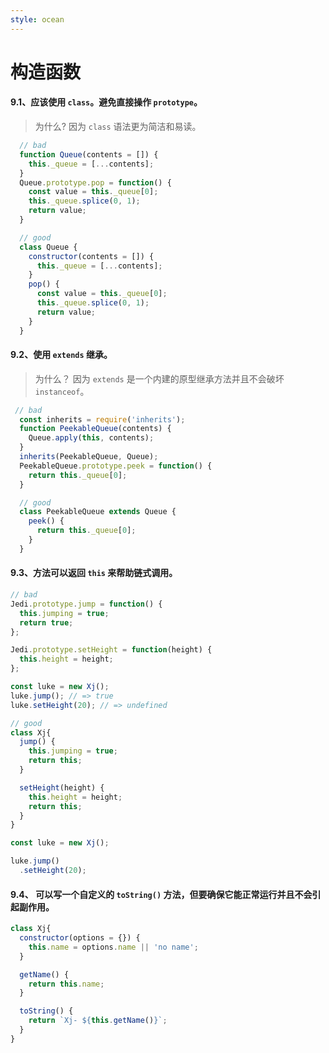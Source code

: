 ```yaml
---
style: ocean
---
```

构造函数
===
#### 9.1、应该使用 `class`。避免直接操作 `prototype`。

>	为什么? 
	因为 `class` 语法更为简洁和易读。

```javascript
  // bad
  function Queue(contents = []) {
    this._queue = [...contents];
  }
  Queue.prototype.pop = function() {
    const value = this._queue[0];
    this._queue.splice(0, 1);
    return value;
  }

  // good
  class Queue {
    constructor(contents = []) {
      this._queue = [...contents];
    }
    pop() {
      const value = this._queue[0];
      this._queue.splice(0, 1);
      return value;
    }
  }
```
#### 9.2、使用 `extends` 继承。

>	为什么？
	因为 `extends` 是一个内建的原型继承方法并且不会破坏 `instanceof`。

```javascript
 // bad
  const inherits = require('inherits');
  function PeekableQueue(contents) {
    Queue.apply(this, contents);
  }
  inherits(PeekableQueue, Queue);
  PeekableQueue.prototype.peek = function() {
    return this._queue[0];
  }

  // good
  class PeekableQueue extends Queue {
    peek() {
      return this._queue[0];
    }
  }
```
#### 9.3、方法可以返回 `this` 来帮助链式调用。

```javascript
// bad
Jedi.prototype.jump = function() {
  this.jumping = true;
  return true;
};

Jedi.prototype.setHeight = function(height) {
  this.height = height;
};

const luke = new Xj();
luke.jump(); // => true
luke.setHeight(20); // => undefined

// good
class Xj{
  jump() {
    this.jumping = true;
    return this;
  }

  setHeight(height) {
    this.height = height;
    return this;
  }
}

const luke = new Xj();

luke.jump()
  .setHeight(20);
```
#### 9.4、 可以写一个自定义的 `toString()` 方法，但要确保它能正常运行并且不会引起副作用。

```javascript
class Xj{
  constructor(options = {}) {
    this.name = options.name || 'no name';
  }

  getName() {
    return this.name;
  }

  toString() {
    return `Xj- ${this.getName()}`;
  }
}
```

